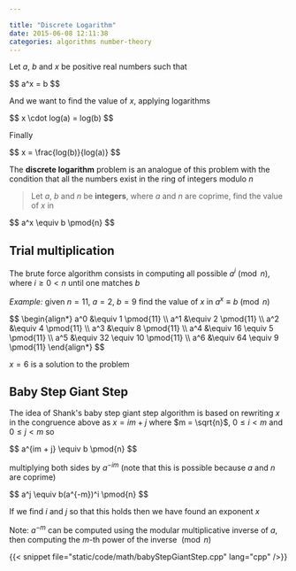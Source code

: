 ```yaml
---

title: "Discrete Logarithm"
date: 2015-06-08 12:11:38
categories: algorithms number-theory
---
```


Let $a$, $b$ and $x$ be positive real numbers such that

<div>$$
a^x = b
$$</div>

And we want to find the value of $x$, applying logarithms

<div>$$
x \cdot log(a) = log(b)
$$</div>

Finally

<div>$$
x = \frac{log(b)}{log(a)}
$$</div>

The **discrete logarithm** problem is an analogue of this problem with the condition that all the numbers exist in the ring of integers modulo $n$

> Let $a$, $b$ and $n$ be **integers**, where $a$ and $n$ are coprime, find the value of $x$ in
>
<div>$$
a^x \equiv b \pmod{n}
$$</div>

## Trial multiplication

The brute force algorithm consists in computing all possible $a^i \pmod{n}$, where $i \geq 0 < n$ until one matches $b$

*Example:* given $n = 11$, $a = 2$, $b = 9$ find the value of $x$ in $a^x \equiv b \pmod{n}$

<div>$$
\begin{align*}
a^0 &\equiv 1 \pmod{11} \\
a^1 &\equiv 2 \pmod{11} \\
a^2 &\equiv 4 \pmod{11} \\
a^3 &\equiv 8 \pmod{11} \\
a^4 &\equiv 16 \equiv 5 \pmod{11} \\
a^5 &\equiv 32 \equiv 10 \pmod{11} \\
a^6 &\equiv 64 \equiv 9 \pmod{11}
\end{align*}
$$</div>

$x = 6$ is a solution to the problem

## Baby Step Giant Step

The idea of Shank's baby step giant step algorithm is based on rewriting $x$ in the congruence above as $x = im + j$ where $m = \sqrt{n}$, $0 \leq i < m$ and $0 \leq j < m$ so

<div>$$
a^{im + j} \equiv b \pmod{n}
$$</div>

multiplying both sides by $a^{-im}$ (note that this is possible because $a$ and $n$ are coprime)

<div>$$
a^j \equiv b(a^{-m})^i \pmod{n}
$$</div>

If we find $i$ and $j$ so that this holds then we have found an exponent $x$

Note: $a^{-m}$ can be computed using the modular multiplicative inverse of $a$, then computing the $m$-th power of the inverse $\pmod{n}$


{{< snippet file="static/code/math/babyStepGiantStep.cpp" lang="cpp" />}}


